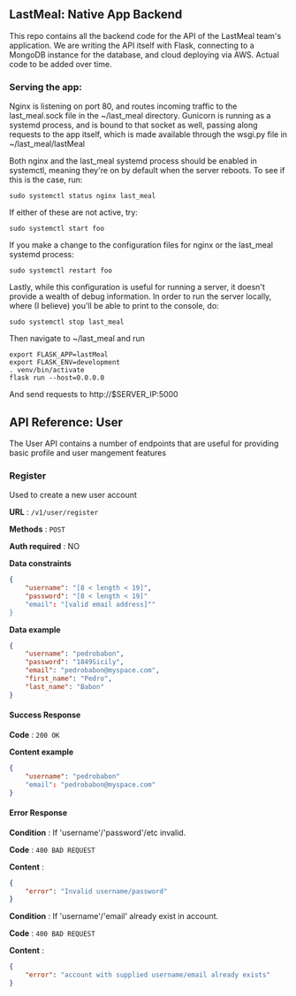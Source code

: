 ## LastMeal: Native App Backend

This repo contains all the backend code for the API of the LastMeal team's application. We are writing the API itself with Flask, connecting to a MongoDB instance for the database, and cloud deploying via AWS. Actual code to be added over time. 

### Serving the app:

Nginx is listening on port 80, and routes incoming traffic to the last\_meal.sock file in the ~/last\_meal directory. Gunicorn is running as a systemd process, and is bound to that socket as well, passing along requests to the app itself, which is made available through the wsgi.py file in ~/last\_meal/lastMeal

Both nginx and the last\_meal systemd process should be enabled in systemctl, meaning they're on by default when the server reboots. To see if this is the case, run:

```
sudo systemctl status nginx last_meal
```

If either of these are not active, try:

```
sudo systemctl start foo
```

If you make a change to the configuration files for nginx or the last\_meal systemd process:

```
sudo systemctl restart foo
```

Lastly, while this configuration is useful for running a server, it doesn't provide a wealth of debug information. In order to run the server locally, where (I believe) you'll be able to print to the console, do:

```
sudo systemctl stop last_meal
```

Then navigate to ~/last\_meal and run 

```
export FLASK_APP=lastMeal
export FLASK_ENV=development
. venv/bin/activate
flask run --host=0.0.0.0
```

And send requests to http://$SERVER\_IP:5000

## API Reference: User

The User API contains a number of endpoints that are useful for providing basic profile and user mangement features

### Register

Used to create a new user account

**URL** : `/v1/user/register`

**Methods** : `POST`

**Auth required** : NO

**Data constraints**

```json
{
    "username": "[8 < length < 19]",
    "password": "[8 < length < 19]"
    "email": "[valid email address]""
} 
```

**Data example**

```json
{
    "username": "pedrobabon",
    "password": "1849Sicily",
    "email": "pedrobabon@myspace.com",
    "first_name": "Pedro",
    "last_name": "Babon"
}
```

#### Success Response

**Code** : `200 OK`

**Content example**

```json
{
    "username": "pedrobabon"
    "email": "pedrobabon@myspace.com"
}
```

#### Error Response

**Condition** : If 'username'/'password'/etc invalid.

**Code** : `400 BAD REQUEST`

**Content** :

```json
{
    "error": "Invalid username/password"
}
```

**Condition** : If 'username'/'email' already exist in account.

**Code** : `400 BAD REQUEST`

**Content** :

```json
{
    "error": "account with supplied username/email already exists"
}
```
